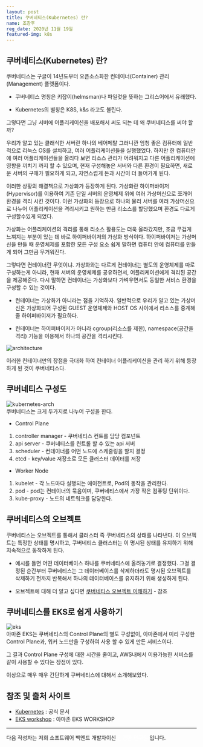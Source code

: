 ```yaml
---
layout: post
title: 쿠버네티스(Kubernetes) 란?
name: 조창후
reg_date: 2020년 11월 19일
featured-img: k8s
---
```

## 쿠버네티스(Kubernetes) 란?
쿠버네티스는 구글이 14년도부터 오픈소스화한 컨테이너(Container) 관리(Management) 플랫폼이다.
- 쿠버네티스 명칭은 키잡이(helmsman)나 파일럿을 뜻하는 그리스어에서 유래했다.  

- Kubernetes의 별칭은 K8S, k&s 라고도 불린다.  

그렇다면 그냥 서버에 어플리케이션을 배포해서 써도 되는 데 왜 쿠버네티스를 써야 할까?

우리가 알고 있는 클래식한 서버란 하나의 베어메탈 그러니깐 엄청 좋은 컴퓨터에 일반적으로 리눅스 OS를 설치하고, 여러 어플리케이션들을 실행했었다. 하지만 한 컴퓨터안에 여러 어플리케이션들을 올리다 보면 리소스 관리가 어려워지고 다른 어플리케이션에 영향을 끼치기 까지 할 수 있으며, 현재 구성해놓은 서버와 다른 환경이 필요하면, 새로운 서버의 구매가 필요하게 되고, 자연스럽게 돈과 시간이 더 들어가게 된다.

이러한 상황의 해결책으로 가상화가 등장하게 된다. 가상화란 하이퍼바이저(Hypervisor)를 이용하여 기존 단일 서버의 운영체제 위에 여러 가상머신으로 쪼개어 환경을 격리 시킨 것이다. 이런 가상화의 등장으로 하나의 물리 서버를 여러 가상머신으로 나누어 어플리케이션을 격리시키고 원하는 만큼 리소스를 할당했으며 환경도 다르게 구성할수있게 되었다.

가상화는 어플리케이션의 격리를 통해 리소스 활용도는 더욱 올라갔지만, 조금 무겁게 느껴지는 부분이 있는 데 바로 하이퍼바이저의 가상화 방식이다. 하이퍼바이저는 가상머신을 만들 때 운영체제를 포함한 모든 구성 요소 쉽게 말하면 컴퓨터 안에 컴퓨터를 만들게 되어 그만큼 무거워진다.

그렇다면 컨테이너란 무엇이냐. 가상화와는 다르게 컨테이너는 별도의 운영체제를 따로 구성하는게 아니라, 현재 서버의 운영체제를 공유하면서, 어플리케이션에게 격리된 공간을 제공해준다. 다시 말하면 컨테이너는 가상화보다 가벼우면서도 동일한 서비스 환경을 구성할 수 있는 것이다.
- 컨테이너는 가상화가 아니라는 점을 기억하자. 일반적으로 우리가 알고 있는 가상머신은 가상화되어 구성된 GUEST 운영체제와 HOST OS 사이에서 리소스를 중계해줄 하이퍼바이저가 필요하다.  

- 컨테이너는 하이퍼바이저가 아니라 cgroup(리소스를 제한), namespace(공간을 격리) 기능을 이용해서 하나의 공간을 격리시킨다.

![architecture](https://d33wubrfki0l68.cloudfront.net/26a177ede4d7b032362289c6fccd448fc4a91174/eb693/images/docs/container_evolution.svg)

이러한 컨테이너만의 장점을 극대화 하여 컨테이너 어플리케이션을 관리 하기 위해 등장 하게 된 것이 쿠버네티스다.

## 쿠버네티스 구성도
![kubernetes-arch](https://upload.wikimedia.org/wikipedia/commons/b/be/Kubernetes.png)  
쿠버네티스는 크게 두가지로 나누어 구성을 한다.
- Control Plane
1. controller manager - 쿠버네티스 컨트롤 담당 컴포넌트
2. api server - 쿠버네티스를 컨트롤 할 수 있는 api 서버
3. scheduler - 컨테이너를 어떤 노드에 스케줄링을 할지 결정
4. etcd - key/value 저장소로 모든 클러스터 데이터를 저장

- Worker Node
1. kubelet - 각 노드마다 실행되는 에이전트로, Pod의 동작을 관리한다.
2. pod - pod는 컨테이너의 묶음이며, 쿠버네티스에서 가장 작은 컴퓨팅 단위이다.
3. kube-proxy - 노드의 네트워크를 담당한다.

## 쿠버네티스의 오브젝트
쿠버네티스는 오브젝트를 통해서 클러스터 즉 쿠버네티스의 상태를 나타낸다. 이 오브젝트는 특정한 상태를 명시하고, 쿠버네티스 클러스터는 이 명시된 상태를 유지하기 위해 지속적으로 동작하게 된다.
- 예시를 들면 어떤 데이터베이스 하나를 쿠버네티스에 올려놓기로 결정했다. 그걸 결정된 순간부터 쿠버네티스는 그 데이터베이스를 삭제하더라도 명시된 오브젝트를 삭제하기 전까지 반복해서 하나의 데이터베이스를 유지하기 위해 생성하게 된다.

- 오브젝트에 대해 더 알고 싶다면 [쿠버네티스 오브젝트 이해하기](https://kubernetes.io/ko/docs/concepts/overview/working-with-objects/kubernetes-objects/) - 참조

## 쿠버네티스를 EKS로 쉽게 사용하기
![eks](https://www.eksworkshop.com/images/introduction/eks-high-level.svg)  
아마존 EKS는 쿠버네티스의 Control Plane의 별도 구성없이, 아마존에서 미리 구성한 Control Plane과, 워커 노드만을 구성하여 사용 할 수 있게 만든 서비스이다.

그 결과 Control Plane 구성에 대한 시간을 줄이고, AWS내에서 이용가능한 서비스를 같이 사용할 수 있다는 장점이 있다.

이상으로 매우 매우 간단하게 쿠버네티스에 대해서 소개해보았다.

## 참조 및 출처 사이트
- [Kubernetes](https://kubernetes.io/) : 공식 문서
- [EKS workshop](https://www.eksworkshop.com/) : 아마존 EKS WORKSHOP

---
다음 작성자는 저희 소프트웨어 백엔드 개발자이신 <font color='#FFFFFF'>김영한 연구원</font> 입니다.


